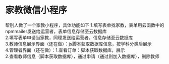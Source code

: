 # 家教微信小程序
帮别人做了一个家教小程序，具体功能如下
1.填写表单找家教，表单用云函数中的npmmailer发送给运营者，表单信息存储至云数据库  
2.填写表单申请当家教，同理发送给运营者，信息存储至云数据库  
3.教师信息展示界面（还在做）：js脚本获取数据库信息，按学科分类后展示  
4.管理者界面（还在做）：1.查看订单：脚本获取数据库，展示  
              2.查看教师信息（脚本获取数据库），通过申请（通过则加入数据库），删除教师


